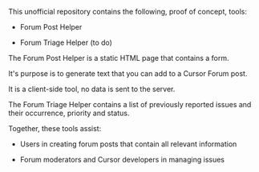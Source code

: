 This unofficial repository contains the following, proof of concept, tools:

 - Forum Post Helper
  
 - Forum Triage Helper (to do)  

The Forum Post Helper is a static HTML page that contains a form.  

It's purpose is to generate text that you can add to a Cursor Forum post. 

It is a client-side tool, no data is sent to the server.

The Forum Triage Helper contains a list of previously reported issues and their occurrence, priority and status.

Together, these tools assist:

- Users in creating forum posts that contain all relevant information  

- Forum moderators and Cursor developers in managing issues  


